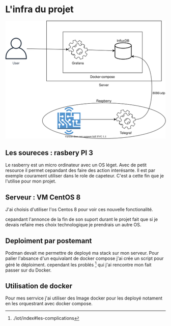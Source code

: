 # L'infra du projet

![Architecture](https://raw.githubusercontent.com/TheNoobProgrammeur/InfluxDB_Server/73df9573363f2f5ca454978a58148a34a4ce8751/img/Diagramme_V1.svg)

## Les soureces : rasbery PI 3

Le rasberry est un micro ordinateur avec un OS léget. Avec de petit resource il permet cepandant des faire des action interésante. Il est par exemple courament utiliser dans le role de capeteur. C'est a cette fin que je l'utilise pour mon projet.

## Serveur : VM CentOS 8

J'ai choisis d'utiliser l'os Centos 8 pour voir ces nouvelle fonctionalité.

cepandant l'annonce de la fin de son suport durant le projet fait que si je devais refaire mes choix technologique je prendrais un autre OS.

## Deploiment par postemant

[^link]: ./iot/index#les-complications

Podman devait me permettre de deployé ma stack sur mon serveur. Pour palier l'absance d'un equivalant de docker compose j'ai crée un script pour géré le déploiment. cependant les problés [^link] qui j'ai rencontre mon fait passer sur du Docker.

## Utilisation de docker

Pour mes serrvice j'ai utiliser des Image docker pour les deployé notament en les orquestrant avec docker compose.

